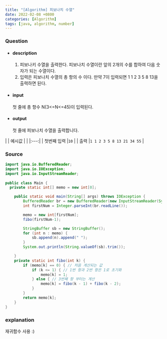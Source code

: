 ```yaml
---
title: "[Algorithm] 피보나치 수열"
date: 2022-02-08 +0800
categories: [Algorithm]
tags: [java, algorithm, number]
---
```



### **Question**

- #### description

    1) 피보나키 수열을 출력한다. 피보나치 수열이란 앞의 2개의 수를 합하여 다음 숫자가 되는 수열이다.<br>
    2) 입력은 피보나치 수열의 총 항의 수 이다. 만약 7이 입력되면 1 1 2 3 5 8 13을 출력하면 된다.

- #### input
    첫 줄에 총 항수 N(3<=N<=45)이 입력된다.

- #### output
    첫 줄에 피보나치 수열을 출력합니다.


| | 예시값 |
| |:---:|
| 첫번째 입력 |`10` |
| 출력 |`1 1 2 3 5 8 13 21 34 55` |


### **Source**

```java
import java.io.BufferedReader;
import java.io.IOException;
import java.io.InputStreamReader;
  
public class Main {
  private static int[] memo = new int[0];

    public static void main(String[] args) throws IOException {
        BufferedReader br = new BufferedReader(new InputStreamReader(System.in));
        int firstNum = Integer.parseInt(br.readLine());

        memo = new int[firstNum];
        fibo(firstNum-1);

        StringBuffer sb = new StringBuffer();
        for (int n : memo) {
            sb.append(n).append(" ");
        }
        System.out.println(String.valueOf(sb).trim());

    }
    private static int fibo(int k) {
        if (memo[k] == 0) { // 처음 계산되는 값
            if (k <= 1) { // 1번 항과 2번 항은 1로 초기화
                memo[k] = 1;
            } else { // 3번째 항 부터는 계산
                memo[k] = fibo(k - 1) + fibo(k - 2);
            }
        }
        return memo[k];
    }
}
```

### **explanation**
재귀함수 사용 :)